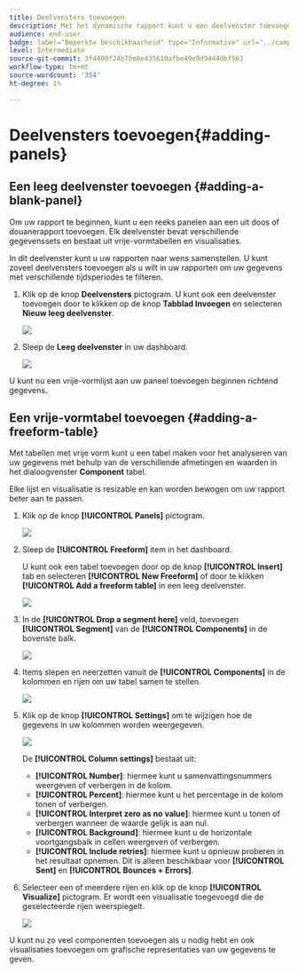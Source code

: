 ```yaml
---
title: Deelvensters toevoegen
description: Met het dynamische rapport kunt u een deelvenster toevoegen om de gegevens beter te filteren op basis van de gekozen tijdsperiode.
audience: end-user
badge: label="Beperkte beschikbaarheid" type="Informative" url="../campaign-standard-migration-home.md" tooltip="Beperkt tot gemigreerde gebruikers in Campaign Standard"
level: Intermediate
source-git-commit: 3f4400f24b75e8e435610afbe49e9d9444dbf563
workflow-type: tm+mt
source-wordcount: '354'
ht-degree: 1%

---
```


# Deelvensters toevoegen{#adding-panels}

## Een leeg deelvenster toevoegen {#adding-a-blank-panel}

Om uw rapport te beginnen, kunt u een reeks panelen aan een uit doos of douanerapport toevoegen. Elk deelvenster bevat verschillende gegevenssets en bestaat uit vrije-vormtabellen en visualisaties.

In dit deelvenster kunt u uw rapporten naar wens samenstellen. U kunt zoveel deelvensters toevoegen als u wilt in uw rapporten om uw gegevens met verschillende tijdsperiodes te filteren.

1. Klik op de knop **Deelvensters** pictogram. U kunt ook een deelvenster toevoegen door te klikken op de knop **Tabblad Invoegen** en selecteren **Nieuw leeg deelvenster**.

   ![](assets/dynamic_report_panel_1.png)

1. Sleep de **Leeg deelvenster** in uw dashboard.

   ![](assets/dynamic_report_panel.png)

U kunt nu een vrije-vormlijst aan uw paneel toevoegen beginnen richtend gegevens.

## Een vrije-vormtabel toevoegen {#adding-a-freeform-table}

Met tabellen met vrije vorm kunt u een tabel maken voor het analyseren van uw gegevens met behulp van de verschillende afmetingen en waarden in het dialoogvenster **Component** tabel.

Elke lijst en visualisatie is resizable en kan worden bewogen om uw rapport beter aan te passen.

1. Klik op de knop **[!UICONTROL Panels]** pictogram.

   ![](assets/dynamic_report_panel_1.png)

1. Sleep de **[!UICONTROL Freeform]** item in het dashboard.

   U kunt ook een tabel toevoegen door op de knop **[!UICONTROL Insert]** tab en selecteren **[!UICONTROL New Freeform]** of door te klikken **[!UICONTROL Add a freeform table]** in een leeg deelvenster.

   ![](assets/dynamic_report_panel_2.png)

1. In de **[!UICONTROL Drop a segment here]** veld, toevoegen **[!UICONTROL Segment]** van de **[!UICONTROL Components]** in de bovenste balk.

   ![](assets/dynamic_report_panel_3.png)

1. Items slepen en neerzetten vanuit de **[!UICONTROL Components]** in de kolommen en rijen om uw tabel samen te stellen.

   ![](assets/dynamic_report_freeform_3.png)

1. Klik op de knop **[!UICONTROL Settings]** om te wijzigen hoe de gegevens in uw kolommen worden weergegeven.

   ![](assets/dynamic_report_freeform_4.png)

   De **[!UICONTROL Column settings]** bestaat uit:

   * **[!UICONTROL Number]**: hiermee kunt u samenvattingsnummers weergeven of verbergen in de kolom.
   * **[!UICONTROL Percent]**: hiermee kunt u het percentage in de kolom tonen of verbergen.
   * **[!UICONTROL Interpret zero as no value]**: hiermee kunt u tonen of verbergen wanneer de waarde gelijk is aan nul.
   * **[!UICONTROL Background]**: hiermee kunt u de horizontale voortgangsbalk in cellen weergeven of verbergen.
   * **[!UICONTROL Include retries]**: hiermee kunt u opnieuw proberen in het resultaat opnemen. Dit is alleen beschikbaar voor **[!UICONTROL Sent]** en **[!UICONTROL Bounces + Errors]**.

1. Selecteer een of meerdere rijen en klik op de knop **[!UICONTROL Visualize]** pictogram. Er wordt een visualisatie toegevoegd die de geselecteerde rijen weerspiegelt.

   ![](assets/dynamic_report_freeform_5.png)

U kunt nu zo veel componenten toevoegen als u nodig hebt en ook visualisaties toevoegen om grafische representaties van uw gegevens te geven.
